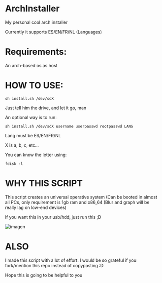 # ArchInstaller
My personal cool arch installer

Currently it supports ES/EN/FR/NL (Languages)

# Requirements:
An arch-based os as host


# HOW TO USE:

```
sh install.sh /dev/sdX
```
Just tell him the drive, and let it go, man

An optional way is to run: 
```
sh install.sh /dev/sdX username userpasswd rootpasswd LANG
```
Lang must be ES/EN/FR/NL

X is a, b, c, etc...

You can know the letter using:

```
fdisk -l
```

# WHY THIS SCRIPT
This script creates an universal operative system (Can be booted in almost all PCs, only requirement is 1gb ram and x86_64 (Blur and graph will be really lag on low-end devices)


If you want this in your usb/hdd, just run this ;D

![imagen](https://user-images.githubusercontent.com/67015742/172060125-ae1463eb-dadc-4039-a0c7-1577f62d1d54.png)


# ALSO
I made this script with a lot of effort.
I would be so grateful if you fork/mention this repo instead of copypasting :D

Hope this is going to be helpful to you
